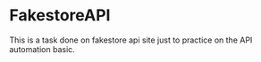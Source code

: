 # FakestoreAPI
This is a task done on fakestore api site just to practice on the API automation basic.
